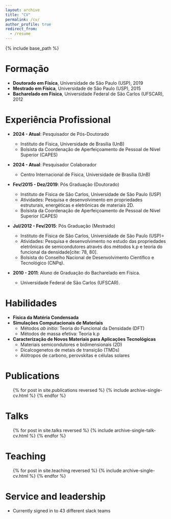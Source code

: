 ```yaml
---
layout: archive
title: "CV"
permalink: /cv/
author_profile: true
redirect_from:
  - /resume
---
```


{% include base_path %}

Formação
======
* **Doutorado em Física**, Universidade de São Paulo (USP), 2019 
* **Mestrado em Física**, Universidade de São Paulo (USP), 2015 
* **Bacharelado em Física**, Universidade Federal de São Carlos (UFSCAR), 2012 

Experiência Profissional
======
* **2024 - Atual**: Pesquisador de Pós-Doutorado 
    * Instituto de Física, Universidade de Brasília (UnB) 
    * Bolsista da Coordenação de Aperfeiçoamento de Pessoal de Nível Superior (CAPES) 

* **2024 - Atual**: Pesquisador Colaborador 
    * Centro Internacional de Física, Universidade de Brasília (UnB) 

* **Fev/2015 - Dez/2019**: Pós Graduação (Doutorado) 
    * Instituto de Física de São Carlos, Universidade de São Paulo (USP) 
    * Atividades: Pesquisa e desenvolvimento em propriedades estruturais, energéticas e eletrônicas de materiais 2D.
    * Bolsista da Coordenação de Aperfeiçoamento de Pessoal de Nível Superior (CAPES)

* **Jul/2012 - Fev/2015**: Pós Graduação (Mestrado) 
    * Instituto de Física de São Carlos, Universidade de São Paulo (USP)=
    * Atividades: Pesquisa e desenvolvimento no estudo das propriedades eletrônicas de semicondutores através dos métodos k.p e teoria do funcional da densidade[cite: 78, 80].
    * Bolsista do Conselho Nacional de Desenvolvimento Científico e Tecnológico (CNPq).

* **2010 - 2011**: Aluno de Graduação do Bacharelado em Física.
    * Universidade Federal de São Carlos (UFSCAR).

Habilidades
======
* **Física da Matéria Condensada** 
* **Simulações Computacionais de Materiais** 
    * Métodos *ab initio*: Teoria do Funcional da Densidade (DFT) 
    * Métodos de massa efetiva: Teoria k.p 
* **Caracterização de Novos Materiais para Aplicações Tecnológicas** 
    * Materiais semicondutores e bidimensionais (2D) 
    * Dicalcogenetos de metais de transição (TMDs) 
    * Alótropos de carbono, perovskitas e células solares 

Publications
======
  <ul>{% for post in site.publications reversed %}
    {% include archive-single-cv.html %}
  {% endfor %}</ul>
  
Talks
======
  <ul>{% for post in site.talks reversed %}
    {% include archive-single-talk-cv.html  %}
  {% endfor %}</ul>
  
Teaching
======
  <ul>{% for post in site.teaching reversed %}
    {% include archive-single-cv.html %}
  {% endfor %}</ul>
  
Service and leadership
======
* Currently signed in to 43 different slack teams
